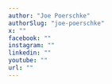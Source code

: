 ```yaml
---
author: "Joe Poerschke"
authorSlug: "joe-poerschke"
x: ""
facebook: ""
instagram: ""
linkedin: ""
youtube: ""
url: ""
---
```

